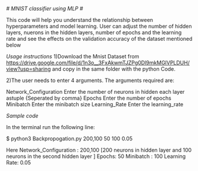 *# MNIST classifier using MLP #*
 
This code will help you understand the relationship between hyperparameters and model learning. User can adjust the number of hidden layers, nuerons in the hidden layers, number of epochs and the learning rate and see the effects on the validation accuracy of the dataset mentioned below 
 
*Usage instructions*
1)Download the Mnist Dataset from https://drive.google.com/file/d/1n3o__3FxAkwmTJZPg0Dl9mkMGlVPLDUH/view?usp=sharing and copy in the same folder with the python Code.

2)The user needs to enter 4 arguments. The arguments required are:

  Network_Configuration   Enter the number of neurons in hidden each layer astuple {Seperated by comma}
  Epochs                  Enter the number of epochs
  Minibatch               Enter the minibatch size
  Learning_Rate           Enter the learning_rate
  
  *Sample code*
  
 In the terminal run the following line:
 
 $ python3 Backpropogation.py 200,100 50 100 0.05
 
 Here Network_Configuration : 200,100 [200 neurons in hidden layer and 100 neurons in the second hidden layer ]
      Epochs: 50
      Minibatch : 100
      Learning Rate: 0.05
 
 
  
  
  




 
 
 
